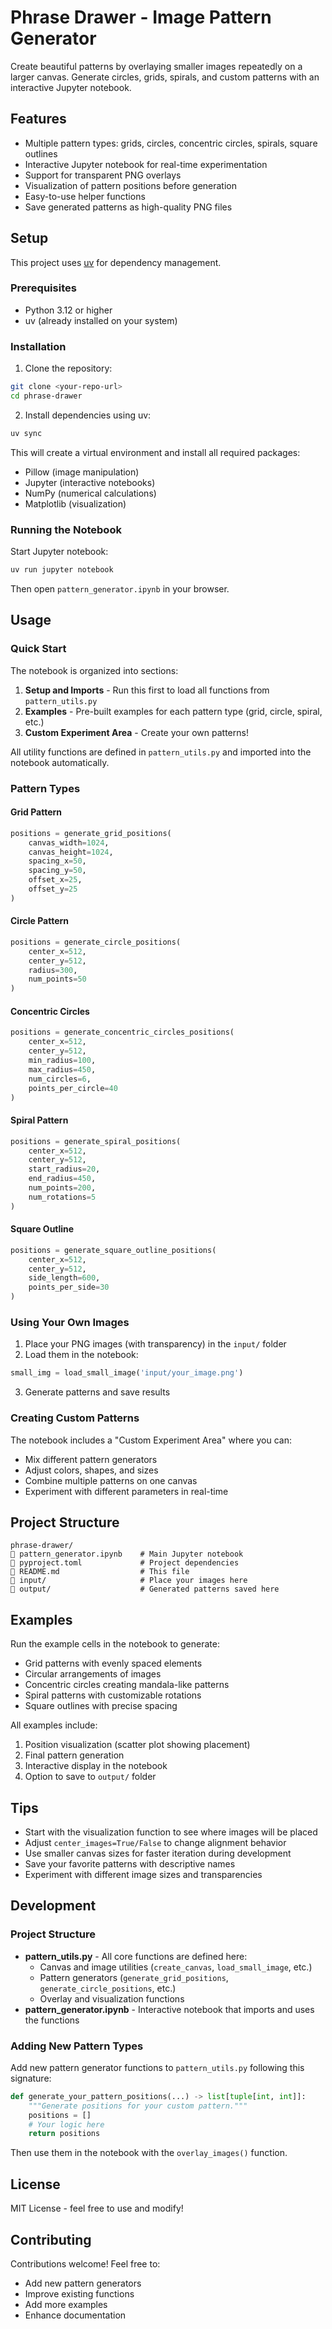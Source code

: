 # Phrase Drawer - Image Pattern Generator

Create beautiful patterns by overlaying smaller images repeatedly on a larger canvas. Generate circles, grids, spirals, and custom patterns with an interactive Jupyter notebook.

## Features

- Multiple pattern types: grids, circles, concentric circles, spirals, square outlines
- Interactive Jupyter notebook for real-time experimentation
- Support for transparent PNG overlays
- Visualization of pattern positions before generation
- Easy-to-use helper functions
- Save generated patterns as high-quality PNG files

## Setup

This project uses [uv](https://github.com/astral-sh/uv) for dependency management.

### Prerequisites

- Python 3.12 or higher
- uv (already installed on your system)

### Installation

1. Clone the repository:
```bash
git clone <your-repo-url>
cd phrase-drawer
```

2. Install dependencies using uv:
```bash
uv sync
```

This will create a virtual environment and install all required packages:
- Pillow (image manipulation)
- Jupyter (interactive notebooks)
- NumPy (numerical calculations)
- Matplotlib (visualization)

### Running the Notebook

Start Jupyter notebook:
```bash
uv run jupyter notebook
```

Then open `pattern_generator.ipynb` in your browser.

## Usage

### Quick Start

The notebook is organized into sections:

1. **Setup and Imports** - Run this first to load all functions from `pattern_utils.py`
2. **Examples** - Pre-built examples for each pattern type (grid, circle, spiral, etc.)
3. **Custom Experiment Area** - Create your own patterns!

All utility functions are defined in `pattern_utils.py` and imported into the notebook automatically.

### Pattern Types

#### Grid Pattern
```python
positions = generate_grid_positions(
    canvas_width=1024,
    canvas_height=1024,
    spacing_x=50,
    spacing_y=50,
    offset_x=25,
    offset_y=25
)
```

#### Circle Pattern
```python
positions = generate_circle_positions(
    center_x=512,
    center_y=512,
    radius=300,
    num_points=50
)
```

#### Concentric Circles
```python
positions = generate_concentric_circles_positions(
    center_x=512,
    center_y=512,
    min_radius=100,
    max_radius=450,
    num_circles=6,
    points_per_circle=40
)
```

#### Spiral Pattern
```python
positions = generate_spiral_positions(
    center_x=512,
    center_y=512,
    start_radius=20,
    end_radius=450,
    num_points=200,
    num_rotations=5
)
```

#### Square Outline
```python
positions = generate_square_outline_positions(
    center_x=512,
    center_y=512,
    side_length=600,
    points_per_side=30
)
```

### Using Your Own Images

1. Place your PNG images (with transparency) in the `input/` folder
2. Load them in the notebook:
```python
small_img = load_small_image('input/your_image.png')
```
3. Generate patterns and save results

### Creating Custom Patterns

The notebook includes a "Custom Experiment Area" where you can:
- Mix different pattern generators
- Adjust colors, shapes, and sizes
- Combine multiple patterns on one canvas
- Experiment with different parameters in real-time

## Project Structure

```
phrase-drawer/
   pattern_generator.ipynb    # Main Jupyter notebook
   pyproject.toml             # Project dependencies
   README.md                  # This file
   input/                     # Place your images here
   output/                    # Generated patterns saved here
```

## Examples

Run the example cells in the notebook to generate:
- Grid patterns with evenly spaced elements
- Circular arrangements of images
- Concentric circles creating mandala-like patterns
- Spiral patterns with customizable rotations
- Square outlines with precise spacing

All examples include:
1. Position visualization (scatter plot showing placement)
2. Final pattern generation
3. Interactive display in the notebook
4. Option to save to `output/` folder

## Tips

- Start with the visualization function to see where images will be placed
- Adjust `center_images=True/False` to change alignment behavior
- Use smaller canvas sizes for faster iteration during development
- Save your favorite patterns with descriptive names
- Experiment with different image sizes and transparencies

## Development

### Project Structure

- **pattern_utils.py** - All core functions are defined here:
  - Canvas and image utilities (`create_canvas`, `load_small_image`, etc.)
  - Pattern generators (`generate_grid_positions`, `generate_circle_positions`, etc.)
  - Overlay and visualization functions
- **pattern_generator.ipynb** - Interactive notebook that imports and uses the functions

### Adding New Pattern Types

Add new pattern generator functions to `pattern_utils.py` following this signature:
```python
def generate_your_pattern_positions(...) -> list[tuple[int, int]]:
    """Generate positions for your custom pattern."""
    positions = []
    # Your logic here
    return positions
```

Then use them in the notebook with the `overlay_images()` function.

## License

MIT License - feel free to use and modify!

## Contributing

Contributions welcome! Feel free to:
- Add new pattern generators
- Improve existing functions
- Add more examples
- Enhance documentation
